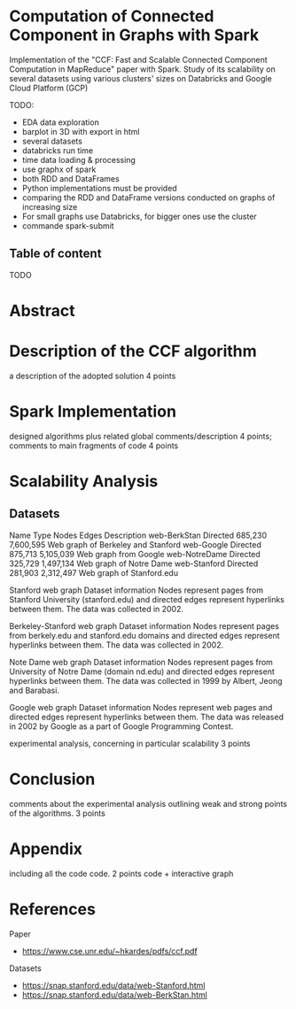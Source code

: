 # Computation of Connected Component in Graphs with Spark  

Implementation of the "CCF: Fast and Scalable Connected Component Computation in MapReduce" paper with Spark. Study of its scalability on several datasets using various clusters' sizes on Databricks and Google Cloud Platform (GCP)

TODO:
- EDA data exploration
- barplot in 3D with export in html
- several datasets
- databricks run time
- time data loading & processing
- use graphx of spark
-  both RDD and DataFrames
- Python implementations must be provided
- comparing the RDD and DataFrame versions conducted on graphs of increasing size
- For small graphs use Databricks, for bigger ones use the cluster
- commande spark-submit

## Table of content
TODO


# Abstract

# Description of the CCF algorithm
a description of the adopted solution 4 points

# Spark Implementation
designed algorithms plus related global comments/description 4 points; comments to main fragments of code 4 points


# Scalability Analysis

## Datasets

Name	Type	Nodes	Edges	Description
web-BerkStan	Directed	685,230	7,600,595	Web graph of Berkeley and Stanford
web-Google	Directed	875,713	5,105,039	Web graph from Google
web-NotreDame	Directed	325,729	1,497,134	Web graph of Notre Dame
web-Stanford	Directed	281,903	2,312,497	Web graph of Stanford.edu

Stanford web graph
Dataset information
Nodes represent pages from Stanford University (stanford.edu) and directed edges represent hyperlinks between them. The data was collected in 2002.

Berkeley-Stanford web graph
Dataset information
Nodes represent pages from berkely.edu and stanford.edu domains and directed edges represent hyperlinks between them. The data was collected in 2002.

Note Dame web graph
Dataset information
Nodes represent pages from University of Notre Dame (domain nd.edu) and directed edges represent hyperlinks between them. The data was collected in 1999 by Albert, Jeong and Barabasi.

Google web graph
Dataset information
Nodes represent web pages and directed edges represent hyperlinks between them. The data was released in 2002 by Google as a part of Google Programming Contest.

experimental analysis, concerning in particular scalability 3 points

# Conclusion
comments about the experimental analysis outlining weak and strong points of the algorithms. 3 points

# Appendix
including all the code code. 2 points
code + interactive graph

# References
Paper
- https://www.cse.unr.edu/~hkardes/pdfs/ccf.pdf

Datasets
- https://snap.stanford.edu/data/web-Stanford.html
- https://snap.stanford.edu/data/web-BerkStan.html
